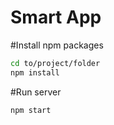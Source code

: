 Smart App
========================

#Install npm packages
```bash
cd to/project/folder
npm install
```
#Run server
```bash
npm start
```

